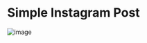 # Simple Instagram Post
![image](https://github.com/user-attachments/assets/3018646c-059d-43f7-93be-0fbd3b664c2e)
